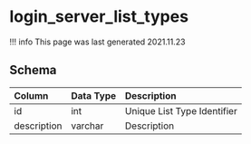 # login_server_list_types

!!! info
	This page was last generated 2021.11.23

## Schema

| Column | Data Type | Description |
| :--- | :--- | :--- |
| id | int | Unique List Type Identifier |
| description | varchar | Description |

